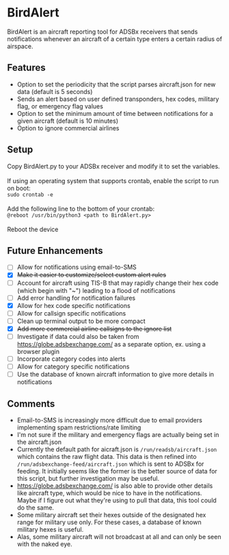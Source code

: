 # BirdAlert
BirdAlert is an aircraft reporting tool for ADSBx receivers that sends notifications whenever an aircraft of a certain type enters a certain radius of airspace.

## Features
- Option to set the periodicity that the script parses aircraft.json for new data (default is 5 seconds)
- Sends an alert based on user defined transponders, hex codes, military flag, or emergency flag values
- Option to set the minimum amount of time between notifications for a given aircraft (default is 10 minutes)
- Option to ignore commercial airlines

## Setup
Copy BirdAlert.py to your ADSBx receiver and modify it to set the variables.<br><br>
If using an operating system that supports crontab, enable the script to run on boot:<br>
`sudo crontab -e`<br><br>
Add the following line to the bottom of your crontab: <br>
`@reboot /usr/bin/python3 <path to BirdAlert.py>`<br><br>
Reboot the device

## Future Enhancements
- [ ] Allow for notifications using email-to-SMS
- [x] ~~Make it easier to customize/select custom alert rules~~
- [ ] Account for aircraft using TIS-B that may rapidly change their hex code (which begin with "~") leading to a flood of notifications
- [ ] Add error handling for notification failures
- [x] Allow for hex code specific notifications
- [ ] Allow for callsign specific notifications
- [ ] Clean up terminal output to be more compact
- [x] ~~Add more commercial airline callsigns to the ignore list~~
- [ ] Investigate if data could also be taken from https://globe.adsbexchange.com/ as a separate option, ex. using a browser plugin
- [ ] Incorporate category codes into alerts
- [ ] Allow for category specific notifications
- [ ] Use the database of known aircraft information to give more details in notifications

## Comments
- Email-to-SMS is increasingly more difficult due to email providers implementing spam restrictions/rate limiting
- I'm not sure if the military and emergency flags are actually being set in the aircraft.json
- Currently the default path for aicraft.json is `/run/readsb/aircraft.json` which contains the raw flight data. This data is then refined into `/run/adsbexchange-feed/aircraft.json` which is sent to ADSBx for feeding. It initially seems like the former is the better source of data for this script, but further investigation may be useful.
- https://globe.adsbexchange.com/ is also able to provide other details like aircraft type, which would be nice to have in the notifications. Maybe if I figure out what they're using to pull that data, this tool could do the same.
- Some military aircraft set their hexes outside of the designated hex range for military use only. For these cases, a database of known military hexes is useful.
- Alas, some military aircraft will not broadcast at all and can only be seen with the naked eye.